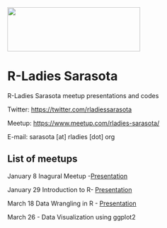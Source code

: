 <img src="https://github.com/rladies/starter-kit/blob/master/logo/R-LadiesGlobal_RBG_online_LogoWithText_Horizontal.png" data-canonical-src="https://github.com/rladies/starter-kit/blob/master/logo/R-LadiesGlobal_RBG_online_LogoWithText_Horizontal.png" width="300" height="100" />

# R-Ladies Sarasota
R-Ladies Sarasota meetup presentations and codes


Twitter: https://twitter.com/rladiessarasota

Meetup: https://www.meetup.com/rladies-sarasota/

E-mail: sarasota [at] rladies [dot] org

## List of meetups


January 8 Inagural Meetup -[Presentation](https://github.com/rladies/meetup-presentations_sarasota/blob/master/2018_01_08_inaugural/Inaugural%20Meetup%20Presentation.pdf)

January 29 Introduction to R- [Presentation](https://github.com/rladies/meetup-presentations_sarasota/blob/master/2018_01_29_intro_R/intro_r.pdf)

March 18 Data Wrangling in R - [Presentation](https://github.com/melcrow/RLadies/blob/master/Data_Wrangling.md)

March 26 - Data Visualization using ggplot2
